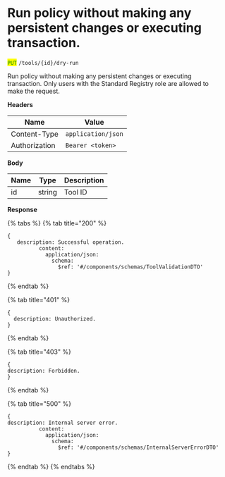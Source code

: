 # Run policy without making any persistent changes or executing         transaction.

<mark style="color:green;">`PUT`</mark> `/tools/{id}/dry-run`

Run policy without making any persistent changes or executing\
transaction. Only users with the Standard Registry role are allowed to\
make the request.

**Headers**

| Name          | Value              |
| ------------- | ------------------ |
| Content-Type  | `application/json` |
| Authorization | `Bearer <token>`   |

**Body**

| Name | Type   | Description |
| ---- | ------ | ----------- |
| id   | string | Tool ID     |

**Response**

{% tabs %}
{% tab title="200" %}
```json5
{
   description: Successful operation.
          content:
            application/json:
              schema:
                $ref: '#/components/schemas/ToolValidationDTO'
}
```
{% endtab %}

{% tab title="401" %}
```json5
{
  description: Unauthorized.
}
```
{% endtab %}

{% tab title="403" %}
```json5
{
description: Forbidden.
}
```
{% endtab %}

{% tab title="500" %}
```json5
{
description: Internal server error.
          content:
            application/json:
              schema:
                $ref: '#/components/schemas/InternalServerErrorDTO'
}
```
{% endtab %}
{% endtabs %}
